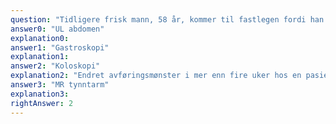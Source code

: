```yaml
---
question: "Tidligere frisk mann, 58 år, kommer til fastlegen fordi han den siste måneden har hatt daglig ubehag i magen, omkring og like nedenfor navlen. Over de siste tre månedene har han også blitt stadig tregere i magen, noe han ikke har vært plaget med før. Han har ikke gått ned i vekt. Ved undersøkelse er magen myk og uøm, og du finner ingen oppfylninger. Ved rektal eksplorasjon finner du normal prostata og normal rektalslimhinne. Laboratorieundersøkelser: Hemoglobin 13,5 g/dL (ref. 13,4–17,0), CRP < 5 mg/L (ref. < 5), Prøver for okkult blod i tre avføringer (Hemofec) er negative. Hva bør neste trinn i utredningen være?"
answer0: "UL abdomen"
explanation0:
answer1: "Gastroskopi"
explanation1:
answer2: "Koloskopi"
explanation2: "Endret avføringsmønster i mer enn fire uker hos en pasient som er eldre enn 40 år, skal gi mistanke om kolorektalkreft. Koloskopi er da første trinn i videre utredning, gjerne i form av pakkeforløp."
answer3: "MR tynntarm"
explanation3:
rightAnswer: 2
---
```

